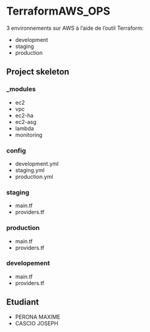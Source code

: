 # TerraformAWS_OPS

 3 environnements sur AWS à l’aide de l’outil Terraform:
- development
- staging
- production

## Project skeleton
### _modules 
- ec2
- vpc
- ec2-ha
- ec2-asg
- lambda
- monitoring
### config
- development.yml
- staging.yml
- production.yml
### staging 
- main.tf
- providers.tf
### production
- main.tf
- providers.tf
### developement
- main.tf
- providers.tf


## Etudiant

- PERONA MAXIME
- CASCIO JOSEPH
